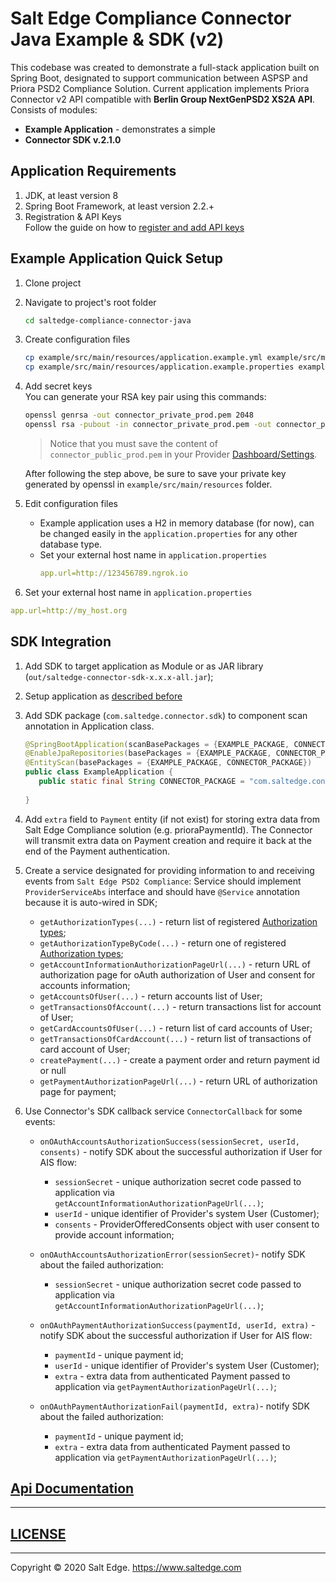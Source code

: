 # Salt Edge Compliance Connector Java Example & SDK (v2)

This codebase was created to demonstrate a full-stack application built on Spring Boot, 
designated to support communication between ASPSP and Priora PSD2 Compliance Solution. 
Current application implements Priora Connector v2 API compatible with **Berlin Group NextGenPSD2 XS2A API**.  
Consists of modules:
* **Example Application** - demonstrates a simple
* **Connector SDK v.2.1.0**
  
## Application Requirements
  
1. JDK, at least version 8 
1. Spring Boot Framework, at least version 2.2.+
1. Registration & API Keys  
   Follow the guide on how to [register and add API keys](https://priora.saltedge.com/connector-docs#registration-api-keys)

## Example Application Quick Setup

1. Clone project
1. Navigate to project's root folder
    ```bash
    cd saltedge-compliance-connector-java
    ```
1. Create configuration files
    ```bash
    cp example/src/main/resources/application.example.yml example/src/main/resources/application.yml
    cp example/src/main/resources/application.example.properties example/src/main/resources/application.properties
    ```
1. Add secret keys  
    You can generate your RSA key pair using this commands: 
    ```bash
    openssl genrsa -out connector_private_prod.pem 2048
    openssl rsa -pubout -in connector_private_prod.pem -out connector_public_prod.pem
    ```
   > Notice that you must save the content of `connector_public_prod.pem` in your Provider [Dashboard/Settings](https://priora.saltedge.com/providers/settings).
   
   After following the step above, be sure to save your private key generated by openssl in `example/src/main/resources` folder.  
1. Edit configuration files  
    * Example application uses a H2 in memory database (for now), can be changed easily in the `application.properties` for any other database type.
    * Set your external host name in `application.properties`
      ```yaml
      app.url=http://123456789.ngrok.io
      ```
1. Set your external host name in `application.properties`
  ```yaml
  app.url=http://my_host.org
  ``` 

## SDK Integration

1. Add SDK to target application as Module or as JAR library (`out/saltedge-connector-sdk-x.x.x-all.jar`);
1. Setup application as [described before](#example-application-quick-setup)
1. Add SDK package (`com.saltedge.connector.sdk`) to component scan annotation in Application class.
    ```java
    @SpringBootApplication(scanBasePackages = {EXAMPLE_PACKAGE, CONNECTOR_PACKAGE})
    @EnableJpaRepositories(basePackages = {EXAMPLE_PACKAGE, CONNECTOR_PACKAGE})
    @EntityScan(basePackages = {EXAMPLE_PACKAGE, CONNECTOR_PACKAGE})
    public class ExampleApplication {
       public static final String CONNECTOR_PACKAGE = "com.saltedge.connector.sdk";
       
    }
    ```
1. Add `extra` field to `Payment` entity (if not exist) for storing extra data from Salt Edge Compliance solution (e.g. prioraPaymentId).
    The Connector will transmit extra data on Payment creation and require it back at the end of the Payment authentication.
1. Create a service designated for providing information to and receiving events from `Salt Edge PSD2 Compliance`:
   Service should implement `ProviderServiceAbs` interface and should have `@Service` annotation because it is auto-wired in SDK;
    * `getAuthorizationTypes(...)` - return list of registered [Authorization types](https://priora.saltedge.com/providers/settings#authorization_types);
    * `getAuthorizationTypeByCode(...)` - return one of registered [Authorization types](https://priora.saltedge.com/providers/settings#authorization_types);
    * `getAccountInformationAuthorizationPageUrl(...)` - return URL of authorization page for oAuth authorization of User and consent for accounts information;
    * `getAccountsOfUser(...)` - return accounts list of User;
    * `getTransactionsOfAccount(...)` - return transactions list for account of User;
    * `getCardAccountsOfUser(...)` - return list of card accounts of User;
    * `getTransactionsOfCardAccount(...)` - return list of transactions of card account of User;
    * `createPayment(...)` - create a payment order and return payment id or null
    * `getPaymentAuthorizationPageUrl(...)` - return URL of authorization page for payment;  
   
1. Use Connector's SDK callback service `ConnectorCallback` for some events: 
    * `onOAuthAccountsAuthorizationSuccess(sessionSecret, userId, consents)` - notify SDK about the successful authorization if User for AIS flow:  
      - `sessionSecret` - unique authorization secret code passed to application via `getAccountInformationAuthorizationPageUrl(...)`;  
      - `userId` - unique identifier of Provider's system User (Customer);  
      - `consents` - ProviderOfferedConsents object with user consent to provide account information;  

    * `onOAuthAccountsAuthorizationError(sessionSecret)`- notify SDK about the failed authorization:  
      - `sessionSecret` - unique authorization secret code passed to application via `getAccountInformationAuthorizationPageUrl(...)`;
      
    * `onOAuthPaymentAuthorizationSuccess(paymentId, userId, extra)` - notify SDK about the successful authorization if User for AIS flow:  
      - `paymentId` - unique payment id;  
      - `userId` - unique identifier of Provider's system User (Customer);  
      - `extra` - extra data from authenticated Payment passed to application via `getPaymentAuthorizationPageUrl(...)`;  

    * `onOAuthPaymentAuthorizationFail(paymentId, extra)`- notify SDK about the failed authorization:  
      - `paymentId` - unique payment id;
      - `extra` - extra data from authenticated Payment passed to application via `getPaymentAuthorizationPageUrl(...)`;  
  
  
## [Api Documentation](https://priora.banksalt.com/docs/aspsp/v2)
  
---
## [LICENSE](LICENSE.txt)

---
Copyright © 2020 Salt Edge. https://www.saltedge.com